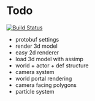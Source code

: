 Todo
======

[![Build Status](https://travis-ci.org/madeso/rust-game-engine.svg)](https://travis-ci.org/madeso/rust-game-engine)

* protobuf settings
* render 3d model
* easy 2d renderer
* load 3d model with assimp
* world + actor + def structure
* camera system
* world portal rendering
* camera facing polygons
* particle system
